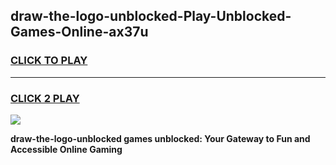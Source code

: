 
## draw-the-logo-unblocked-Play-Unblocked-Games-Online-ax37u
<h3>
<a href="https://premium76.site?title=draw-the-logo-unblocked&ref=25A">CLICK TO PLAY</a></h3>
<hr>

<h3>
<a href="https://premium76.site?title=draw-the-logo-unblocked&ref=25A">CLICK 2 PLAY</a>
  
</h3>

<a href="https://premium76.site?title=draw-the-logo-unblocked&ref=25A"><img src="https://clearcache.store/games.png"></a>


**draw-the-logo-unblocked games unblocked: Your Gateway to Fun and Accessible Online Gaming**
